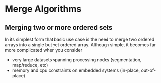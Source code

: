 # Merge Algorithms
## Merging two or more ordered sets
In its simplest form that basic use case is the need to merge two ordered arrays into a single but yet ordered array.
Although simple, it becomes far more complicated when you consider 
* very large datasets spanning processing nodes (segmentation, map/reduce, etc)
* memory and cpu constraints on embedded systems (in-place, out-of-place) 
